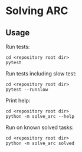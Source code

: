 # Solving ARC

## Usage

Run tests:
```
cd <repository root dir>
pytest
```

Run tests including slow test:
```
cd <repository root dir>
pytest --runslow
```

Print help:
```
cd <repository root dir>
python -m solve_arc --help
```

Run on known solved tasks:
```
cd <repository root dir>
python -m solve_arc solved
```
